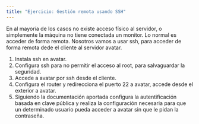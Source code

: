 ```yaml
---
title: "Ejercicio: Gestión remota usando SSH"
---
```


En al mayoría de los casos no existe acceso físico al servidor, o simplemente la máquina no tiene conectada un monitor. Lo normal es acceder de forma remota. Nosotros vamos a usar ssh, para acceder de forma remota dede el cliente al servidor avatar.
  
1. Instala ssh en avatar.
2. Configura ssh para no permitir el acceso al root, para salvaguardar la seguridad.
3. Accede a avatar por ssh desde el cliente.
4. Configura el router y redirecciona el puerto 22 a avatar, accede desde el exterior a avatar.
5. Siguiendo la documentación aportada configura la autentificación basada en clave pública y realiza la configuración necesaria para que un determinado usuario pueda acceder a avatar sin que le pidan la contraseña.
  